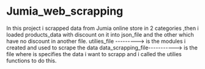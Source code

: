 # Jumia_web_scrapping
In this project i scrapped data from Jumia online store in 2 categories ,then i loaded products_data with discount on it into json_file and the other which have no discount in another file.
utilies_file ---------> is the modules i created and used to scrape the data
data_scrapping_file-----------> is the file where is specifies the data i want to scrapp and i called the utilies functions to do this. 
